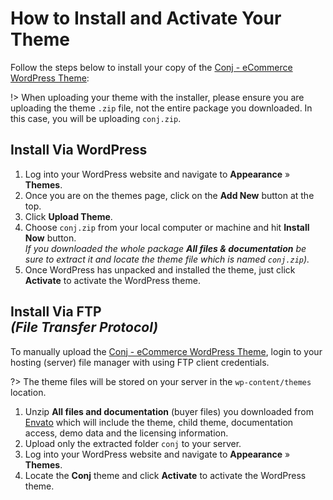 # How to Install and Activate Your Theme

Follow the steps below to install your copy of the [Conj - eCommerce WordPress Theme](https://themeforest.net/item/conj-ecommerce-wordpress-theme/21935639?ref=mypreview):

!> When uploading your theme with the installer, please ensure you are uploading the theme ```.zip``` file, not the entire package you downloaded. In this case, you will be uploading ```conj.zip```.

## Install Via WordPress

1. Log into your WordPress website and navigate to **Appearance** » **Themes**.
2. Once you are on the themes page, click on the **Add New** button at the top.
3. Click **Upload Theme**.
4. Choose ```conj.zip``` from your local computer or machine and hit **Install Now** button.<br/>
*If you downloaded the whole package **All files & documentation** be sure to extract it and locate the theme file which is named `conj.zip`).*
5. Once WordPress has unpacked and installed the theme, just click **Activate** to activate the WordPress theme.

## Install Via FTP<br/>*(File Transfer Protocol)*

To manually upload the [Conj - eCommerce WordPress Theme](https://themeforest.net/item/conj-ecommerce-wordpress-theme/21935639?ref=mypreview), login to your hosting (server) file manager with using FTP client credentials.

?> The theme files will be stored on your server in the ```wp-content/themes``` location.

1. Unzip **All files and documentation** (buyer files) you downloaded from [Envato](https://themeforest.net/) which will include the theme, child theme, documentation access, demo data and the licensing information.
2. Upload only the extracted folder `conj` to your server.
3. Log into your WordPress website and navigate to **Appearance** » **Themes**.
4. Locate the **Conj** theme and click **Activate** to activate the WordPress theme.
